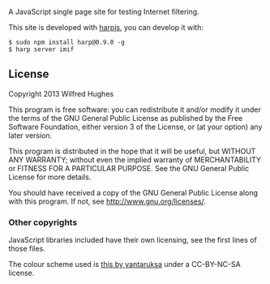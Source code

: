 A JavaScript single page site for testing Internet filtering.

This site is developed with [harpjs](http://harpjs.com/), you can
develop it with:

    $ sudo npm install harp@0.9.0 -g
    $ harp server imif

## License
Copyright 2013 Wilfred Hughes

This program is free software: you can redistribute it and/or modify
it under the terms of the GNU General Public License as published by
the Free Software Foundation, either version 3 of the License, or
(at your option) any later version.

This program is distributed in the hope that it will be useful,
but WITHOUT ANY WARRANTY; without even the implied warranty of
MERCHANTABILITY or FITNESS FOR A PARTICULAR PURPOSE.  See the
GNU General Public License for more details.

You should have received a copy of the GNU General Public License
along with this program.  If not, see <http://www.gnu.org/licenses/>.

### Other copyrights

JavaScript libraries included have their own licensing, see the first
lines of those files.

The colour scheme used is
[this by yantaruksa](http://www.colourlovers.com/palette/3001877/Byakuya_Twogami)
under a CC-BY-NC-SA license.
